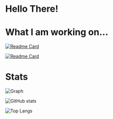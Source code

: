 # Hello There! 

# What I am working on...
[![Readme Card](https://github-readme-stats.vercel.app/api/pin/?username=Alfredsson418&repo=hawkeye&theme=tokyonight)](https://github.com/Alfredsson418/hawkeye)
<!-- [![Readme Card](https://github-readme-stats.vercel.app/api/pin/?username=Alfredsson418&repo=wiretap&theme=tokyonight)](https://github.com/Alfredsson418/wiretap) -->
[![Readme Card](https://github-readme-stats.vercel.app/api/pin/?username=Alfredsson418&repo=Homepage&theme=tokyonight)](https://github.com/Alfredsson418/Homepage)

# Stats
<!-- https://github.com/vn7n24fzkq/github-profile-summary-cards -->
<!--- https://github.com/anuraghazra/github-readme-stats?tab=readme-ov-file -->

![Graph](http://github-profile-summary-cards.vercel.app/api/cards/profile-details?username=Alfredsson418&theme=tokyonight)

![GitHub stats](https://github-readme-stats.vercel.app/api?username=Alfredsson418&show_icons=true&theme=tokyonight&hide_title=true&hide=commits)

![Top Langs](https://github-readme-stats.vercel.app/api/top-langs/?username=Alfredsson418&layout=compact&theme=tokyonight)
